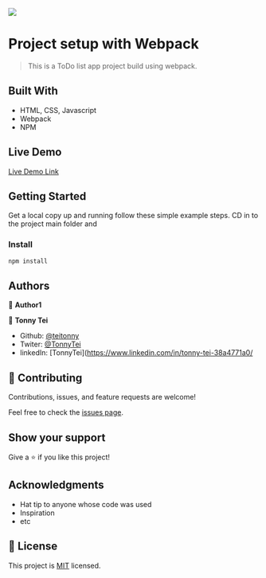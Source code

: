 ![](https://img.shields.io/badge/Microverse-blueviolet)

# Project setup with Webpack

> This is a ToDo list app project build using webpack.

## Built With

- HTML, CSS, Javascript
- Webpack
- NPM

## Live Demo

[Live Demo Link](https://serengia.github.io/to-do-app-with-webpack/dist/)

## Getting Started

Get a local copy up and running follow these simple example steps.
CD in to the project main folder and

### Install

```js
npm install
```

## Authors

👤 **Author1**

👤 **Tonny Tei**
- Github: [@teitonny](https://github.com/teitonny)
- Twiter: [@TonnyTei](https://twitter.com/TonnyTei)
- linkedIn: [TonnyTei](https://www.linkedin.com/in/tonny-tei-38a4771a0/

## 🤝 Contributing

Contributions, issues, and feature requests are welcome!

Feel free to check the [issues page](../../issues/).

## Show your support

Give a ⭐️ if you like this project!

## Acknowledgments

- Hat tip to anyone whose code was used
- Inspiration
- etc

## 📝 License

This project is [MIT](./LICENSE) licensed.

